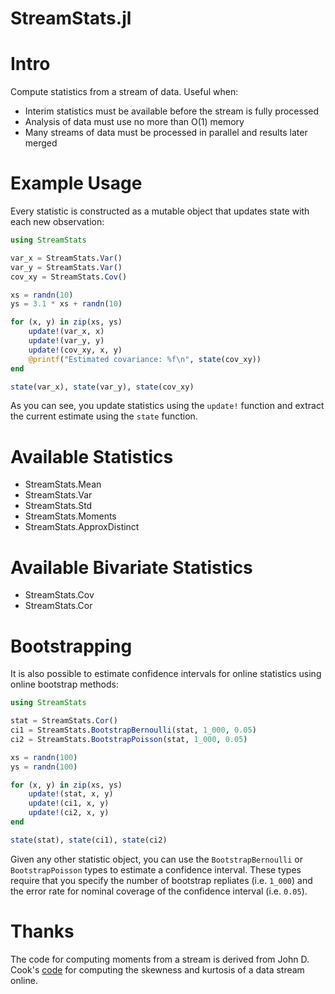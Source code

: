 StreamStats.jl
==============

# Intro

Compute statistics from a stream of data. Useful when:

* Interim statistics must be available before the stream is fully processed
* Analysis of data must use no more than O(1) memory
* Many streams of data must be processed in parallel and results later merged

# Example Usage

Every statistic is constructed as a mutable object that updates state with
each new observation:

```jl
using StreamStats

var_x = StreamStats.Var()
var_y = StreamStats.Var()
cov_xy = StreamStats.Cov()

xs = randn(10)
ys = 3.1 * xs + randn(10)

for (x, y) in zip(xs, ys)
    update!(var_x, x)
    update!(var_y, y)
    update!(cov_xy, x, y)
    @printf("Estimated covariance: %f\n", state(cov_xy))
end

state(var_x), state(var_y), state(cov_xy)
```

As you can see, you update statistics using the `update!` function and
extract the current estimate using the `state` function.

# Available Statistics

* StreamStats.Mean
* StreamStats.Var
* StreamStats.Std
* StreamStats.Moments
* StreamStats.ApproxDistinct

# Available Bivariate Statistics

* StreamStats.Cov
* StreamStats.Cor

# Bootstrapping

It is also possible to estimate confidence intervals for online statistics
using online bootstrap methods:

```jl
using StreamStats

stat = StreamStats.Cor()
ci1 = StreamStats.BootstrapBernoulli(stat, 1_000, 0.05)
ci2 = StreamStats.BootstrapPoisson(stat, 1_000, 0.05)

xs = randn(100)
ys = randn(100)

for (x, y) in zip(xs, ys)
    update!(stat, x, y)
    update!(ci1, x, y)
    update!(ci2, x, y)
end

state(stat), state(ci1), state(ci2)
```

Given any other statistic object, you can use the `BootstrapBernoulli` or
`BootstrapPoisson` types to estimate a confidence interval. These types require
that you specify the number of bootstrap repliates (i.e. `1_000`) and the error
rate for nominal coverage of the confidence interval (i.e. `0.05`).

# Thanks

The code for computing moments from a stream is derived from John D. Cook's
[code](http://www.johndcook.com/blog/skewness_kurtosis/) for computing the
skewness and kurtosis of a data stream online.
